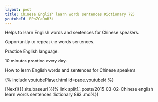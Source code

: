 ```yaml
---
layout: post
title: Chinese English learn words sentences Dictionary 795 
youtubeId: PPnZCaOoR3k
---
```

 
 
Helps to learn English words and sentences for Chinese speakers.

Opportunitiy to repeat the words sentences. 

Practice English language. 
 
10 minutes practice every day. 
 
How to learn English words and sentences for Chinese speakers 
 
{% include youtubePlayer.html id=page.youtubeId %}
 
 
[Next]({{ site.baseurl }}{% link  split1/_posts/2015-03-02-Chinese english learn words sentences dictionary 893 .md%})
 
